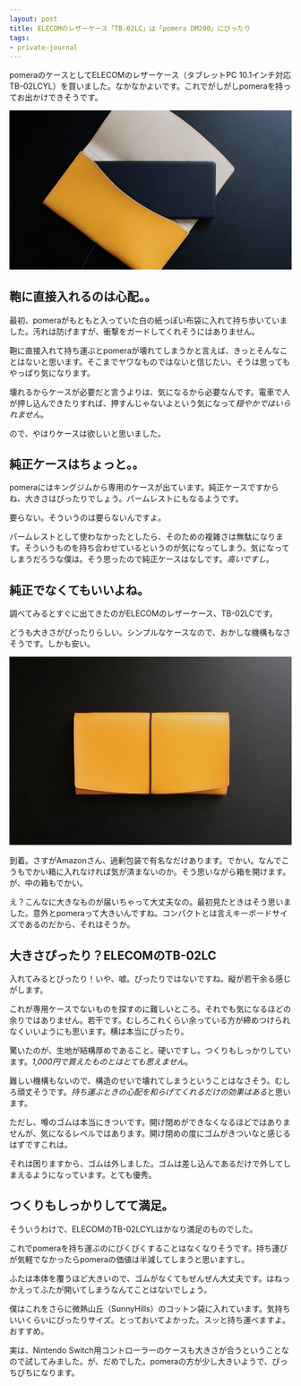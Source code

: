 ```yaml
---
layout: post
title: ELECOMのレザーケース「TB-02LC」は「pomera DM200」にぴったり
tags:
- private-journal
---
```


pomeraのケースとしてELECOMのレザーケース（タブレットPC 10.1インチ対応 TB-02LCYL）を買いました。なかなかよいです。これでがしがしpomeraを持ってお出かけできそうです。

![pomera](../images/posts/2018-04-24/leather-case-and-pomera.jpg)

## 鞄に直接入れるのは心配。。

最初、pomeraがもともと入っていた白の紙っぽい布袋に入れて持ち歩いていました。汚れは防げますが、衝撃をガードしてくれそうにはありません。

鞄に直接入れて持ち運ぶとpomeraが壊れてしまうかと言えば、きっとそんなことはないと思います。そこまでヤワなものではないと信じたい。そうは思ってもやっぱり気になります。

壊れるからケースが必要だと言うよりは、気になるから必要なんです。電車で人が押し込んできたりすれば、押すんじゃないよという気になって*穏やかではいられません*。

ので、やはりケースは欲しいと思いました。

## 純正ケースはちょっと。。

pomeraにはキングジムから専用のケースが出ています。純正ケースですからね、大きさはぴったりでしょう。パームレストにもなるようです。

要らない。そういうのは要らないんですよ。

パームレストとして使わなかったとしたら、そのための複雑さは無駄になります。そういうものを持ち合わせているというのが気になってしまう。気になってしまうだろうな僕は。そう思ったので純正ケースはなしです。*高いですし*。

## 純正でなくてもいいよね。

調べてみるとすぐに出てきたのがELECOMのレザーケース、TB-02LCです。

どうも大きさがぴったりらしい。シンプルなケースなので、おかしな機構もなさそうです。しかも安い。

![pomera](../images/posts/2018-04-24/leather-case.jpg)

到着。さすがAmazonさん、過剰包装で有名なだけあります。でかい。なんでこうもでかい箱に入れなければ気が済まないのか。そう思いながら箱を開けます。が、中の箱もでかい。

え？こんなに大きなものが届いちゃって大丈夫なの。最初見たときはそう思いました。意外とpomeraって大きいんですね。コンパクトとは言えキーボードサイズであるのだから、それはそうか。

## 大きさぴったり？ELECOMのTB-02LC

入れてみるとぴったり！いや、嘘。ぴったりではないですね。縦が若干余る感じがします。

これが専用ケースでないものを探すのに難しいところ。それでも気になるほどの余りではありません。若干です。むしろこれくらい余っている方が締めつけられなくいいようにも思います。横は本当にぴったり。

驚いたのが、生地が結構厚めであること。硬いですし。つくりもしっかりしています。*1,000円で買えたものとはとても思えません*。

難しい機構もないので、構造のせいで壊れてしまうということはなさそう。むしろ頑丈そうです。*持ち運ぶときの心配を和らげてくれるだけの効果はある*と思います。

ただし、噂のゴムは本当にきついです。開け閉めができなくなるほどではありませんが、気になるレベルではあります。開け閉めの度にゴムがきついなと感じるはずですこれは。

それは困りますから、ゴムは外しました。ゴムは差し込んであるだけで外してしまえるようになっています。とても優秀。

## つくりもしっかりしてて満足。

そういうわけで、ELECOMのTB-02LCYLはかなり満足のものでした。

これでpomeraを持ち運ぶのにびくびくすることはなくなりそうです。持ち運びが気軽でなかったらpomeraの価値は半減してしまうと思いますし。

ふたは本体を覆うほど大きいので、ゴムがなくてもぜんぜん大丈夫です。はねっかえってふたが開いてしまうなんてことはないでしょう。

僕はこれをさらに微熱山丘（SunnyHills）のコットン袋に入れています。気持ちいいくらいにぴったりサイズ。とっておいてよかった。スッと持ち運べますよ。おすすめ。

実は、Nintendo Switch用コントローラーのケースも大きさが合うということなので試してみました。が、だめでした。pomeraの方が少し大きいようで、ぴっちぴちになります。
